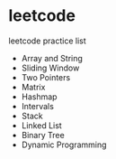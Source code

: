 # leetcode
leetcode practice list
- Array and String
- Sliding Window
- Two Pointers
- Matrix
- Hashmap
- Intervals
- Stack
- Linked List
- Binary Tree
- Dynamic Programming
  
  
